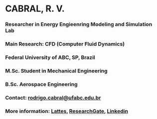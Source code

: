 # CABRAL, R. V.
### Researcher in Energy Engieenring Modeling and Simulation Lab
### Main Research: CFD (Computer Fluid Dynamics)
### Federal University of ABC, SP, Brazil
### M.Sc. Student in Mechanical Engineering
### B.Sc. Aerospace Engineering 
### Contact: rodrigo.cabral@ufabc.edu.br
### More information: [Lattes](http://lattes.cnpq.br/5074391080881437), [ResearchGate](https://www.researchgate.net/profile/Rodrigo-Vidal-Cabral), [Linkedin](https://www.linkedin.com/in/rodrigo-vidal-cabral-845160139/)



